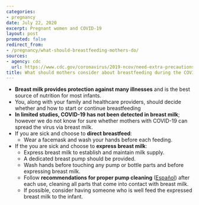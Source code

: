 ```yaml
---
categories:
- pregnancy
date: July 22, 2020
excerpt: Pregnant women and COVID-19
layout: post
promoted: false
redirect_from:
- /pregnancy/what-should-breastfeeding-mothers-do/
sources:
- agency: cdc
  url: https://www.cdc.gov/coronavirus/2019-ncov/need-extra-precautions/pregnancy-breastfeeding.html
title: What should mothers consider about breastfeeding during the COVID-19 pandemic?
---
```


- **Breast milk provides protection against many illnesses** and is the best source of nutrition for most infants.
- You, along with your family and healthcare providers, should decide whether and how to start or continue breastfeeding
- **In limited studies, COVID-19 has not been detected in breast milk**; however we do not know for sure whether mothers with COVID-19 can spread the virus via breast milk.
- If you are sick and choose to **direct breastfeed**:
  - Wear a facemask and wash your hands before each feeding.
- If the you are sick and choose to **express breast milk**:
  - Express breast milk to establish and maintain milk supply.
  - A dedicated breast pump should be provided.
  - Wash hands before touching any pump or bottle parts and before expressing breast milk.
  - Follow **recommendations for proper pump cleaning** ([Español](https://www.cdc.gov/healthywater/hygiene/es/breastpump-esp.html)) after each use, cleaning all parts that come into contact with breast milk.
  - If possible, consider having someone who is well feed the expressed breast milk to the infant.